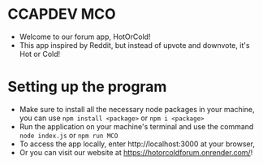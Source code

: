 # CCAPDEV MCO
- Welcome to our forum app, HotOrCold! 
- This app inspired by Reddit, but instead of upvote and downvote, it's Hot or Cold!

# Setting up the program
- Make sure to install all the necessary node packages in your machine, you can use ```npm install <package>``` or ```npm i <package>```
- Run the application on your machine's terminal and use the command ```node index.js``` or ```npm run MCO```
- To access the app locally, enter http://localhost:3000 at your browser,
- Or you can visit our website at https://hotorcoldforum.onrender.com/!